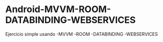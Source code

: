 # Android-MVVM-ROOM-DATABINDING-WEBSERVICES

Ejercicio simple usando
-MVVM
-ROOM
-DATABINDING
-WEBSERVICES
